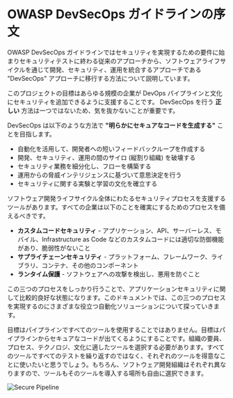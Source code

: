 # OWASP DevSecOps ガイドラインの序文

OWASP DevSecOps ガイドラインではセキュリティを実現するための要件に始まりセキュリティテストに終わる従来のアプローチから、ソフトウェアライフサイクルを通じて開発、セキュリティ、運用を統合するアプローチである "DevSecOps" アプローチに移行する方法について説明しています。

このプロジェクトの目標はあらゆる規模の企業が DevOps パイプラインと文化にセキュリティを追加できるように支援することです。 DevSecOps を行う **正しい** 方法は一つではないため、気を抜かないことが重要です。

DevSecOps は以下のような方法で **"明らかにセキュアなコードを生成する"** ことを目指します。

- 自動化を活用して、開発者への短いフィードバックループを作成する
- 開発、セキュリティ、運用の間のサイロ (縦割り組織) を破壊する
- セキュリティ業務を細分化し、フローを構築する
- 運用からの脅威インテリジェンスに基づいて意思決定を行う
- セキュリティに関する実験と学習の文化を確立する

ソフトウェア開発ライフサイクル全体にわたるセキュリティプロセスを支援するツールがあります。すべての企業は以下のことを確実にするためのプロセスを備えるべきです。

- **カスタムコードセキュリティ** - アプリケーション、API、サーバーレス、モバイル、Infrastructure as Code などのカスタムコードには適切な防御機能があり、脆弱性がないこと
- **サプライチェーンセキュリティ** - プラットフォーム、フレームワーク、ライブラリ、コンテナ、その他のコンポーネント
- **ランタイム保護** - ソフトウェアへの攻撃を検出し、悪用を防ぐこと

この三つのプロセスをしっかり行うことで、アプリケーションセキュリティに関して比較的良好な状態になります。このドキュメントでは、この三つのプロセスを実現するのにさまざまな役立つ自動化ソリューションについて探っていきます。

目標はパイプラインですべてのツールを使用することではありません。目標はパイプラインからセキュアなコードが出てくるようにすることです。組織の要員、プロセス、テクノロジ、文化に適したツールを選択する必要があります。すべてのツールですべてのテストを繰り返すのではなく、それぞれのツールを得意なことに使いたいと思うでしょう。もちろん、ソフトウェア開発組織はそれぞれ異なりますので、ツールもそのツールを導入する場所も自由に選択できます。

![Secure Pipeline](../assets/images/Pipeline-view.png)
